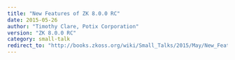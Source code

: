 ```yaml
---
title: "New Features of ZK 8.0.0 RC"
date: 2015-05-26
author: "Timothy Clare, Potix Corporation"
version: "ZK 8.0.0 RC"
category: small-talk
redirect_to: "http://books.zkoss.org/wiki/Small_Talks/2015/May/New_Features_of_ZK_8.0.0_RC"
---
```

